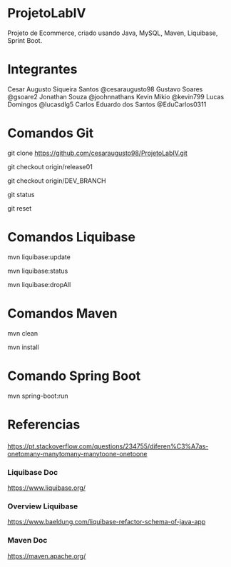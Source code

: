 # ProjetoLabIV
Projeto de Ecommerce, criado usando Java, MySQL, Maven, Liquibase, Sprint Boot.

# Integrantes
Cesar Augusto Siqueira Santos @cesaraugusto98
Gustavo Soares @gsoare2
Jonathan Souza @joohnnathans
Kevin Mikio @kevin799
Lucas Domingos @lucasdlg5
Carlos Eduardo dos Santos @EduCarlos0311

# Comandos Git
git clone https://github.com/cesaraugusto98/ProjetoLabIV.git

git checkout origin/release01

git checkout origin/DEV_BRANCH

git status

git reset


# Comandos Liquibase

mvn liquibase:update

mvn liquibase:status

mvn liquibase:dropAll

# Comandos Maven

mvn clean

mvn install

# Comando Spring Boot

mvn spring-boot:run

# Referencias

###
https://pt.stackoverflow.com/questions/234755/diferen%C3%A7as-onetomany-manytomany-manytoone-onetoone

### Liquibase Doc
https://www.liquibase.org/

### Overview Liquibase
https://www.baeldung.com/liquibase-refactor-schema-of-java-app

### Maven Doc
https://maven.apache.org/
